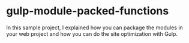 # gulp-module-packed-functions
In this sample project, I explained how you can package the modules in your web project and how you can do the site optimization with Gulp.
